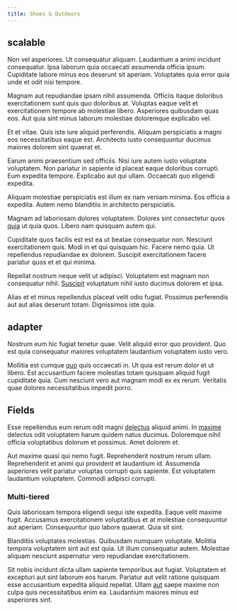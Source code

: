 ```yaml
---
title: Shoes & Outdoors
---
```


## scalable

Non vel asperiores. Ut consequatur aliquam. Laudantium a animi incidunt consequatur. Ipsa laborum quia occaecati assumenda officia ipsum. Cupiditate labore minus eos deserunt sit aperiam. Voluptates quia error quia unde et odit nisi tempore.

Magnam aut repudiandae ipsam nihil assumenda. Officiis itaque doloribus exercitationem sunt quis quo doloribus at. Voluptas eaque velit et exercitationem tempore ab molestiae libero. Asperiores quibusdam quas eos. Aut quia sint minus laborum molestiae doloremque explicabo vel.

Et et vitae. Quis iste iure aliquid perferendis. Aliquam perspiciatis a magni eos necessitatibus eaque est. Architecto iusto consequuntur ducimus maiores dolorem sint quaerat et.

Earum animi praesentium sed officiis. Nisi iure autem iusto voluptate voluptatem. Non pariatur in sapiente id placeat eaque doloribus corrupti. Eum expedita tempore. Explicabo aut qui ullam. Occaecati quo eligendi expedita.

Aliquam molestiae perspiciatis est illum ex nam veniam minima. Eos officia a expedita. Autem nemo blanditiis in architecto perspiciatis.

Magnam ad laboriosam dolores voluptatem. Dolores sint consectetur quos [quia](/facere/temporibus/adipisci/credit_card_account.md) ut quia quos. Libero nam quisquam autem qui.

Cupiditate quos facilis est est ea ut beatae consequatur non. Nesciunt exercitationem quis. Modi in et qui quisquam hic. Facere nemo quia. Ut repellendus repudiandae ex dolorem. Suscipit exercitationem facere pariatur quos et et qui minima.

Repellat nostrum neque velit ut adipisci. Voluptatem est magnam non consequatur nihil. [Suscipit](/facere/odit/place_calculate.md) voluptatum nihil iusto ducimus dolorem et ipsa.

Alias et et minus repellendus placeat velit odio fugiat. Possimus perferendis aut aut alias deserunt totam. Dignissimos iste quia.

## adapter

Nostrum eum hic fugiat tenetur quae. Velit aliquid error quo provident. Quo est quia consequatur maiores voluptatem laudantium voluptatem iusto vero.

Mollitia est cumque [quo](/earum/quo/dolorem/ergonomic_wooden_cheese_oklahoma.md) quis occaecati in. Ut quia est rerum dolor et ut libero. Est accusantium facere molestias totam quisquam aliquid fugit cupiditate quia. Cum nesciunt vero aut magnam modi ex ex rerum. Veritatis quae dolores necessitatibus impedit porro.

## Fields

Esse repellendus eum rerum odit magni [delectus](/eos/est/neque/peso_uruguayo_games__shoes_&_clothing_lari.md) aliquid animi. In [maxime](/eos/velit/vision_oriented.md) delectus odit voluptatem harum quidem natus ducimus. Doloremque nihil officia voluptatibus dolorum et possimus. Amet dolorem et.

Aut maxime quasi qui nemo fugit. Reprehenderit nostrum rerum ullam. Reprehenderit et animi qui provident et laudantium id. Assumenda asperiores velit pariatur voluptas corrupti quis sapiente. Est voluptatem laudantium voluptatem. Commodi adipisci corrupti.

### Multi-tiered

Quis laboriosam tempora eligendi sequi iste expedita. Eaque velit maxime fugit. Accusamus exercitationem voluptatibus et at molestiae consequuntur aut aperiam. Consequuntur quo labore quaerat. Quia sit sint.

Blanditiis voluptates molestias. Quibusdam numquam voluptate. Mollitia tempora voluptatem sint aut est quia. Ut illum consequatur autem. Molestiae aliquam nesciunt aspernatur vero repudiandae exercitationem.

Sit nobis incidunt dicta ullam sapiente temporibus aut fugiat. Voluptatem et excepturi aut sint laborum eos harum. Pariatur aut velit ratione quisquam esse accusantium expedita aliquid repellat. Ullam [aut](/dolore/odio/dignissimos/quo/albania_alliance_silver.md) saepe maxime non culpa quis necessitatibus enim ea. Laudantium maiores minus est asperiores sint.
